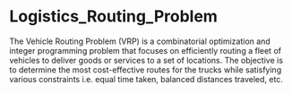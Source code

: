 # Logistics_Routing_Problem
 The Vehicle Routing Problem (VRP) is a combinatorial optimization and integer programming problem that focuses on efficiently routing a fleet of vehicles to deliver goods or services to a set of locations. The objective is to determine the most cost-effective routes for the trucks while satisfying various constraints i.e. equal time taken, balanced distances traveled, etc.
